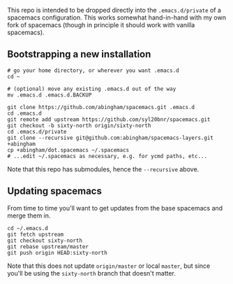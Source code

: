 This repo is intended to be dropped directly into the `.emacs.d/private` of a
spacemacs configuration. This works somewhat hand-in-hand with my own fork of spacemacs (though in principle it should work with vanilla spacemacs).

## Bootstrapping a new installation
```
# go your home directory, or wherever you want .emacs.d
cd ~

# (optional) move any existing .emacs.d out of the way
mv .emacs.d .emacs.d.BACKUP

git clone https://github.com/abingham/spacemacs.git .emacs.d
cd .emacs.d
git remote add upstream https://github.com/syl20bnr/spacemacs.git
git checkout -b sixty-north origin/sixty-north
cd .emacs.d/private
git clone --recursive git@github.com:abingham/spacemacs-layers.git +abingham
cp +abingham/dot.spacemacs ~/.spacemacs
# ...edit ~/.spacemacs as necessary, e.g. for ycmd paths, etc...
```

Note that this repo has submodules, hence the `--recursive` above.

## Updating spacemacs
From time to time you'll want to get updates from the base spacemacs and merge them in.
```
cd ~/.emacs.d
git fetch upstream
git checkout sixty-north
git rebase upstream/master
git push origin HEAD:sixty-north
```
Note that this does not update `origin/master` or local `master`, but since you'll be using the `sixty-north` branch that doesn't matter.
